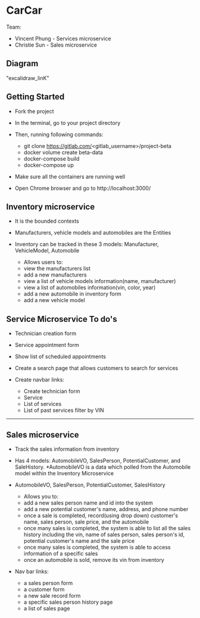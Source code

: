 # CarCar

Team:

* Vincent Phung  - Services microservice
* Christie Sun - Sales microservice

## Diagram

"excalidraw_linK"

## Getting Started
- Fork the project
- In the terminal, go to your project directory
- Then, running following commands:
  * git clone https://gitlab.com/<gitlab_username>/project-beta
  * docker volume create beta-data
  * docker-compose build
  * docker-compose up
  
- Make sure all the containers are running well
- Open Chrome browser and go to http://localhost:3000/


## Inventory microservice
- It is the bounded contexts
- Manufacturers, vehicle models and automobiles are the Entities
- Inventory can be tracked in these 3 models: Manufacturer, VehicleModel, Automobile

  * Allows users to:
  
  - view the manufacturers list
  - add a new manufacturers
  - view a list of vehicle models information(name, manufacturer)
  - view a list of automobiles information(vin, color, year)
  - add a new automobile in inventory form
  - add a new vehicle model


## Service Microservice To do's
- Technician creation form
- Service appointment form
- Show list of scheduled appointments
- Create a search page that allows customers to search for services

- Create navbar links:
  - Create technician form
  - Service
  - List of services
  - List of past services filter by VIN

----------------------------------------------------------------
## Sales microservice
- Track the sales information from inventory
- Has 4 models: AutomobileVO, SalesPerson, PotentialCustomer, and SaleHistory.
  *AutomobileVO is a data which polled from the Automobile model within the Inventory Microservice

- AutomobileVO, SalesPerson, PotentialCustomer, SalesHistory


  * Allows you to:

  - add a new sales person name and id into the system
  - add a new potential customer's  name, address, and phone number
  - once a sale is completed, record(using drop down) customer's name, sales person, sale price, and the automobile
  - once many sales is completed, the system is able to list all the sales history including the vin, name of sales person, sales person's id, potential customer's name and the sale price
  - once many sales is completed, the system is able to access information of a specific sales
  - once an automobile is sold, remove its vin from inventory

- Nav bar links:
  * a sales person form
  * a customer form
  * a new sale record form
  * a specific sales person history page
  * a list of sales page
